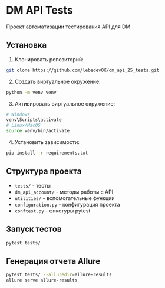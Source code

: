 # DM API Tests

Проект автоматизации тестирования API для DM.

## Установка

1. Клонировать репозиторий:
```bash
git clone https://github.com/lebedevOK/dm_api_25_tests.git
```

2. Создать виртуальное окружение:
```bash
python -m venv venv
```

3. Активировать виртуальное окружение:
```bash
# Windows
venv\Scripts\activate
# Linux/MacOS
source venv/bin/activate
```

4. Установить зависимости:
```bash
pip install -r requirements.txt
```

## Структура проекта

- `tests/` - тесты
- `dm_api_account/` - методы работы с API
- `utilities/` - вспомогательные функции
- `configuration.py` - конфигурация проекта
- `conftest.py` - фикстуры pytest

## Запуск тестов

```bash
pytest tests/
```

## Генерация отчета Allure

```bash
pytest tests/ --alluredir=allure-results
allure serve allure-results